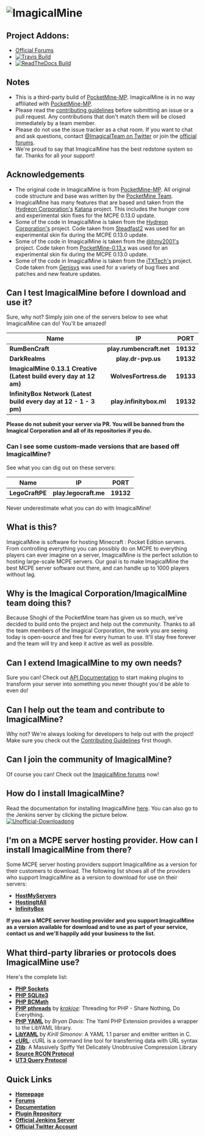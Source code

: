 # ![ImagicalMine](http://i.imgur.com/6Hlm8mn.gif)

## Project Addons:
- [Official Forums](http://forums.imagicalmine.me)
- [![Travis Build](https://travis-ci.org/ImagicalCorp/ImagicalMine.svg)](https://travis-ci.org/ImagicalCorp/ImagicalMine)
- [![ReadTheDocs Build](https://img.shields.io/badge/docs-latest-brightgreen.svg?style=flat)](http://imagicalmine.readthedocs.org)

## Notes

- This is a third-party build of [PocketMine-MP](https://github.com/PocketMine/PocketMine-MP). ImagicalMine is in no way affiliated with [PocketMine-MP](https://github.com/PocketMine/PocketMine-MP).
- Please read the [contributing guidelines](https://github.com/ImagicalCorp/ImagicalMine/blob/master/CONTRIBUTING.md) before submitting an issue or a pull request. Any contributions that don't match them will be closed immediately by a team member.
- Please do not use the issue tracker as a chat room. If you want to chat and ask questions, contact [@ImagicalTeam on Twitter](https://twitter.com/ImagicalTeam) or join the [official forums](http://forums.imagicalmine.net).
- We're proud to say that ImagicalMine has the best redstone system so far. Thanks for all your support!

## Acknowledgements

- The original code in ImagicalMine is from [PocketMine-MP](https://github.com/PocketMine/PocketMine-MP). All original code structure and base was written by the [PocketMine Team](https://github.com/PocketMine).
- ImagicalMine has many features that are based and taken from the [Hydreon Corporation's](https://github.com/Hydreon) [Katana](https://github.com/Hydreon/Katana) project. This includes the hunger core and experimental skin fixes for the MCPE 0.13.0 update.
- Some of the code in ImagicalMine is taken from the [Hydreon Corporation's](https://github.com/Hydreon) project. Code taken from [Steadfast2](https://github.com/Hydreon/Steadfast2) was used for an experimental skin fix during the MCPE 0.13.0 update.
- Some of the code in ImagicalMine is taken from the [@hmy2001's](https://github.com/hmy2001) project. Code taken from [PocketMine-0.13.x](https://github.com/HmyTeamOrganization/PocketMine-0.13.x) was used for an experimental skin fix during the MCPE 0.13.0 update.
- Some of the code in ImagicalMine is taken from the [iTXTech's](https://github.com/iTXTech) project. Code taken from [Genisys](https://github.com/iTXTech/Genisys) was used for a variety of bug fixes and patches and new feature updates.

## Can I test ImagicalMine before I download and use it?
Sure, why not? Simply join one of the servers below to see what ImagicalMine can do! You'll be amazed!<br>

| Name                                                               |            IP            | PORT      |
|--------------------------------------------------------------------|:------------------------:|-----------|
| **RumBenCraft**                                                    | **play.rumbencraft.net** | **19132** |
| **DarkRealms**                                                     | **play.dr-pvp.us**       | **19132** |
| **ImagicalMine 0.13.1 Creative (Latest build every day at 12 am)** | **WolvesFortress.de**        | **19133** |
| **InfinityBox Network  (Latest build every day at 12 - 1 - 3 pm)** | **play.infinitybox.ml**  | **19132**


**Please do not submit your server via PR. You will be banned from the Imagical Corporation and all of its repositories if you do.**<br>
### Can I see some custom-made versions that are based off ImagicalMine?
See what you can dig out on these servers:<br>

| Name            |           IP          | PORT      |
|-----------------|:---------------------:|-----------|
| **LegoCraftPE** | **play.legocraft.me** | **19132** |
Never underestimate what you can do with ImagicalMine!<br>

## What is this?

ImagicalMine is software for hosting Minecraft : Pocket Edition servers. From controlling everything you can possibly do on MCPE to everything players can ever imagine on a server, ImagicalMine is the perfect solution to hosting large-scale MCPE servers. Our goal is to make ImagicalMine the best MCPE server software out there, and can handle up to 1000 players without lag. 

## Why is the Imagical Corporation/ImagicalMine team doing this?

Because Shoghi of the PocketMine team has given us so much, we've decided to build onto the project and help out the community. Thanks to all the team members of the Imagical Corporation, the work you are seeing today is open-source and free for every human to use. It'll stay free forever and the team will try and keep it active as well as possible.

## Can I extend ImagicalMine to my own needs?

Sure you can! Check out [API Documentation](http://imagicalmine.readthedocs.org/en/latest/developers.html) to start making plugins to transform your server into something you never thought you'd be able to even do!

## Can I help out the team and contribute to ImagicalMine?

Why not? We're always looking for developers to help out with the project! Make sure you check out the [Contributing Guidelines](https://github.com/ImagicalCorp/ImagicalMine/blob/master/CONTRIBUTING.md) first though.

## Can I join the community of ImagicalMine?

Of course you can! Check out the [ImagicalMine forums](http://forums.imagicalmine.me) now!

## How do I install ImagicalMine?

Read the documentation for installing ImagicalMine [here](http://imagicalmine.readthedocs.org/en/latest/installation.html).
You can also go to the Jenkins server by clicking the picture below.<br>
 <a href="http://jenkins.imagicalmine.net:8080/job/ImagicalMine/">![Unofficial-Downloadpng](http://s4.postimg.org/8u7blm3r1/imagical.png)</a>

## I'm on a MCPE server hosting provider. How can I install ImagicalMine from there?

Some MCPE server hosting providers support ImagicalMine as a version for their customers to download. The following list shows all of the providers who support ImagicalMine as a version to download for use on their servers:
* __[HostMyServers](http://hostmyservers.com)__
* __[HostingItAll](http://hostingitall.com)__
* __[InfinityBox](http://infinitybox.ml)__

**If you are a MCPE server hosting provider and you support ImagicalMine as a version available for download and to use as part of your service, contact us and we'll happily add your business to the list.**

## What third-party libraries or protocols does ImagicalMine use?

Here's the complete list:
* __[PHP Sockets](http://php.net/manual/en/book.sockets.php)__
* __[PHP SQLite3](http://php.net/manual/en/book.sqlite3.php)__
* __[PHP BCMath](http://php.net/manual/en/book.bc.php)__
* __[PHP pthreads](http://pthreads.org/)__ by _[krakjoe](https://github.com/krakjoe)_: Threading for PHP - Share Nothing, Do Everything.
* __[PHP YAML](https://code.google.com/p/php-yaml/)__ by _Bryan Davis_: The Yaml PHP Extension provides a wrapper to the LibYAML library.
* __[LibYAML](http://pyyaml.org/wiki/LibYAML)__ by _Kirill Simonov_: A YAML 1.1 parser and emitter written in C.
* __[cURL](http://curl.haxx.se/)__: cURL is a command line tool for transferring data with URL syntax
* __[Zlib](http://www.zlib.net/)__: A Massively Spiffy Yet Delicately Unobtrusive Compression Library
* __[Source RCON Protocol](https://developer.valvesoftware.com/wiki/Source_RCON_Protocol)__
* __[UT3 Query Protocol](http://wiki.unrealadmin.org/UT3_query_protocol)__

## Quick Links

* __[Homepage](http://imagicalmine.me/)__
* __[Forums](http://forums.imagicalmine.me/)__
* __[Documentation](http://imagicalmine.readthedocs.org)__
* __[Plugin Repository](http://forums.imagicalmine.me/plugins)__
* __[Official Jenkins Server](http://jenkins.imagicalmine.net:8080/job/ImagicalMine/)__
* __[Official Twitter Account](https://twitter.com/ImagicalCorp)__
